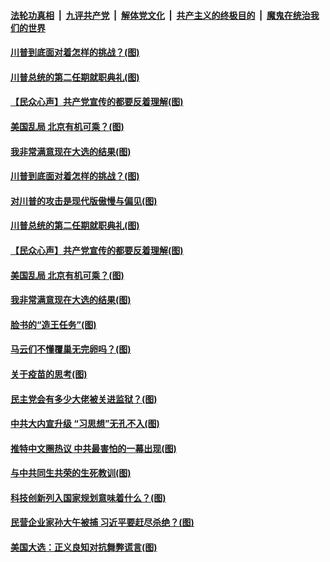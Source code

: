 

####  [法轮功真相](../../../../basic/blob/master/README.md?t=11161002) &nbsp;|&nbsp; [九评共产党](../../../../9ping.md/blob/master/README.md?t=11161002) &nbsp;|&nbsp; [解体党文化](../../../../jtdwh.md/blob/master/README.md?t=11161002)  &nbsp;|&nbsp; [共产主义的终极目的](../../../../gczydzjmd.md/blob/master/README.md?t=11161002) &nbsp;|&nbsp; [魔鬼在统治我们的世界](../../../../mgztzwmdsj.md/blob/master/README.md?t=11161002) 


#### [川普到底面对着怎样的挑战？(图)](../pages/p4/952690.md?t=11161002) 

#### [川普总统的第二任期就职典礼(图)](../pages/p4/952650.md?t=11161002) 

#### [【民众心声】共产党宣传的都要反着理解(图)](../pages/p4/952533.md?t=11161002) 

#### [美国乱局 北京有机可乘？(图)](../pages/p4/952578.md?t=11161002) 

#### [我非常满意现在大选的结果(图)](../pages/p4/952572.md?t=11161002) 


#### [川普到底面对着怎样的挑战？(图)](../pages/p4/952690.md?t=11161002) 

#### [对川普的攻击是现代版傲慢与偏见(图)](../pages/p4/952689.md?t=11161002) 

#### [川普总统的第二任期就职典礼(图)](../pages/p4/952650.md?t=11161002) 


#### [【民众心声】共产党宣传的都要反着理解(图)](../pages/p4/952533.md?t=11161002) 

#### [美国乱局 北京有机可乘？(图)](../pages/p4/952578.md?t=11161002) 

#### [我非常满意现在大选的结果(图)](../pages/p4/952572.md?t=11161002) 

#### [脸书的“造王任务”(图)](../pages/p4/952614.md?t=11161002) 

#### [马云们不懂覆巢无完卵吗？(图)](../pages/p4/952612.md?t=11161002) 

#### [关于疫苗的思考(图)](../pages/p4/952473.md?t=11161002) 

#### [民主党会有多少大佬被关进监狱？(图)](../pages/p4/952587.md?t=11161002) 



#### [中共大内宣升级 “习思想”无孔不入(图)](../pages/p4/952499.md?t=11161002) 

#### [推特中文圈热议 中共最害怕的一幕出现(图)](../pages/p4/952495.md?t=11161002) 

#### [与中共同生共荣的生死教训(图)](../pages/p4/952493.md?t=11161002) 

#### [科技创新列入国家规划意味着什么？(图)](../pages/p4/952479.md?t=11161002) 

#### [民营企业家孙大午被捕 习近平要赶尽杀绝？(图)](../pages/p4/952477.md?t=11161002) 

#### [美国大选：正义良知对抗舞弊谎言(图)](../pages/p4/952471.md?t=11161002) 

